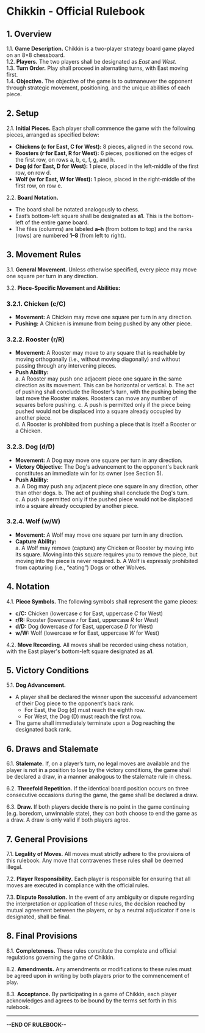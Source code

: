 # Chikkin - Official Rulebook

## 1. Overview
1.1. **Game Description.** Chikkin is a two-player strategy board game played on an 8×8 chessboard.  
1.2. **Players.** The two players shall be designated as *East* and *West*.  
1.3. **Turn Order.** Play shall proceed in alternating turns, with East moving first.  
1.4. **Objective.** The objective of the game is to outmaneuver the opponent through strategic movement, positioning, and the unique abilities of each piece.

## 2. Setup
2.1. **Initial Pieces.** Each player shall commence the game with the following pieces, arranged as specified below:
- **Chickens (c for East, C for West):** 8 pieces, aligned in the second row.
- **Roosters (r for East, R for West):** 6 pieces, positioned on the edges of the first row, on rows a, b, c, f, g, and h.
- **Dog (d for East, D for West):** 1 piece, placed in the left-middle of the first row, on row d.
- **Wolf (w for East, W for West):** 1 piece, placed in the right-middle of the first row, on row e.

2.2. **Board Notation.**  
- The board shall be notated analogously to chess.  
- East’s bottom-left square shall be designated as **a1**. This is the bottom-left of the entire game board.
- The files (columns) are labeled **a–h** (from bottom to top) and the ranks (rows) are numbered **1–8** (from left to right).

## 3. Movement Rules
3.1. **General Movement.** Unless otherwise specified, every piece may move one square per turn in any direction.

3.2. **Piece-Specific Movement and Abilities:**

### 3.2.1. Chicken (c/C)
- **Movement:** A Chicken may move one square per turn in any direction.
- **Pushing:** A Chicken is immune from being pushed by any other piece.

### 3.2.2. Rooster (r/R)
- **Movement:** A Rooster may move to any square that is reachable by moving orthogonally (i.e., without moving diagonally) and without passing through any intervening pieces.
- **Push Ability:**  
  a. A Rooster may push one adjacent piece one square in the same direction as its movement. This can be horizontal or vertical.
  b. The act of pushing shall conclude the Rooster's turn, with the pushing being the last move the Rooster makes. Roosters can move any number of squares before pushing.
  c. A push is permitted only if the piece being pushed would not be displaced into a square already occupied by another piece.  
  d. A Rooster is prohibited from pushing a piece that is itself a Rooster or a Chicken.

### 3.2.3. Dog (d/D)
- **Movement:** A Dog may move one square per turn in any direction.
- **Victory Objective:** The Dog's advancement to the opponent's back rank constitutes an immediate win for its owner (see Section 5).
- **Push Ability:**  
  a. A Dog may push any adjacent piece one square in any direction, other than other dogs.
  b. The act of pushing shall conclude the Dog's turn.  
  c. A push is permitted only if the pushed piece would not be displaced into a square already occupied by another piece.

### 3.2.4. Wolf (w/W)
- **Movement:** A Wolf may move one square per turn in any direction.
- **Capture Ability:**  
  a. A Wolf may remove (capture) any Chicken or Rooster by moving into its square. Moving into this square requires you to remove the piece, but moving into the piece is never required.
  b. A Wolf is expressly prohibited from capturing (i.e., “eating”) Dogs or other Wolves.

## 4. Notation
4.1. **Piece Symbols.** The following symbols shall represent the game pieces:
- **c/C:** Chicken (lowercase *c* for East, uppercase *C* for West)
- **r/R:** Rooster (lowercase *r* for East, uppercase *R* for West)
- **d/D:** Dog (lowercase *d* for East, uppercase *D* for West)
- **w/W:** Wolf (lowercase *w* for East, uppercase *W* for West)

4.2. **Move Recording.** All moves shall be recorded using chess notation, with the East player's bottom-left square designated as **a1**.

## 5. Victory Conditions
5.1. **Dog Advancement.**  
- A player shall be declared the winner upon the successful advancement of their Dog piece to the opponent's back rank.
  - For East, the Dog (d) must reach the eighth row.
  - For West, the Dog (D) must reach the first row.
- The game shall immediately terminate upon a Dog reaching the designated back rank.

## 6. Draws and Stalemate
6.1. **Stalemate.** If, on a player’s turn, no legal moves are available and the player is not in a position to lose by the victory conditions, the game shall be declared a draw, in a manner analogous to the stalemate rule in chess.

6.2. **Threefold Repetition.** If the identical board position occurs on three consecutive occasions during the game, the game shall be declared a draw.

6.3. **Draw.** If both players decide there is no point in the game continuing (e.g. boredom, unwinnable state), they can both choose to end the game as a draw. A draw is only valid if both players agree.

## 7. General Provisions
7.1. **Legality of Moves.** All moves must strictly adhere to the provisions of this rulebook. Any move that contravenes these rules shall be deemed illegal.

7.2. **Player Responsibility.** Each player is responsible for ensuring that all moves are executed in compliance with the official rules.

7.3. **Dispute Resolution.** In the event of any ambiguity or dispute regarding the interpretation or application of these rules, the decision reached by mutual agreement between the players, or by a neutral adjudicator if one is designated, shall be final.

## 8. Final Provisions
8.1. **Completeness.** These rules constitute the complete and official regulations governing the game of Chikkin.

8.2. **Amendments.** Any amendments or modifications to these rules must be agreed upon in writing by both players prior to the commencement of play.

8.3. **Acceptance.** By participating in a game of Chikkin, each player acknowledges and agrees to be bound by the terms set forth in this rulebook.

---

**--END OF RULEBOOK--**
